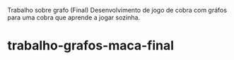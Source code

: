 Trabalho sobre grafo (Final)
Desenvolvimento de jogo de cobra com gráfos para uma cobra que aprende a jogar sozinha.
# trabalho-grafos-maca-final
